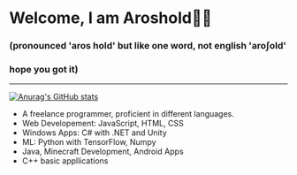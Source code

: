# Welcome, I am Aroshold👋🏼
### (pronounced 'aros hold' but like one word, not english 'aro∫old'
### hope you got it)
---
[![Anurag's GitHub stats](https://github-readme-stats.vercel.app/api?username=Aroshold)](https://github.com/anuraghazra/github-readme-stats)
- A freelance programmer, proficient in different languages.
- Web Developement: JavaScript, HTML, CSS
- Windows Apps: C# with .NET and Unity
- ML: Python with TensorFlow, Numpy
- Java, Minecraft Development, Android Apps
- C++ basic appllications

